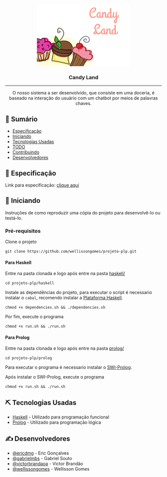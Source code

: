 <p align="center">
  <a href="" rel="noopener">
  <img width=300px height=200px src="./imagens/logo.png" alt="Logo do Projeto"></a>
</p>

<h3 align="center">Candy Land
</h3>

---

<p align="center"> O nosso sistema a ser desenvolvido, que consiste em uma doceria, é baseado na interação do usuário com um chatbot por meios de palavras chaves.
    <br>
</p>

## 📝 Sumário

- [Especificação](#sobre)
- [Iniciando](#inicio)
- [Tecnologias Usadas](#tecnologias-usadas)
- [TODO](./TODO.md)
- [Contribuindo](./CONTRIBUTING.md)
- [Desenvolvedores](#desenvolvedores)

## 🧐 Especificação <a name = "sobre"></a>

Link para especificação: [clique aqui](https://docs.google.com/document/d/1zugSOO88tgwODpv47lG-QtNbAmdvYsfXbKjgD0GCsP8)

## 🏁 Iniciando <a name = "inicio"></a>

Instruções de como reproduzir uma cópia do projeto para desenvolvê-lo ou testá-lo.

### Pré-requisitos

Clone o projeto

```
git clone https://github.com/wellissongomes/projeto-plp.git
```

#### Para Haskell

Entre na pasta clonada e logo após entre na pasta [haskell/](./haskell)

```
cd projeto-plp/haskell
```

Instale as dependências do projeto, para executar o script é necessario instalar o `cabal`,
recomendo instalar a [Plataforma Haskell](https://www.haskell.org/platform/).

```
chmod +x dependencies.sh && ./dependencies.sh
```

Por fim, execute o programa

```
chmod +x run.sh && ./run.sh
```

#### Para Prolog

Entre na pasta clonada e logo após entre na pasta [prolog/](./prolog)

```
cd projeto-plp/prolog
```

Para executar o programa é necessario instalar o [SWI-Prolog](https://www.swi-prolog.org/).

Após instalar o SWI-Prolog, execute o programa

```
chmod +x run.sh && ./run.sh
```

## ⛏️ Tecnologias Usadas <a name = "tecnologias-usadas"></a>

- [Haskell](https://www.haskell.org/) - Utilizado para programação funcional
- [Prolog](https://www.swi-prolog.org/) - Utilizado para programação lógica

## ✍️ Desenvolvedores <a name = "desenvolvedores"></a>

- [@ericdmg](https://github.com/ericdmg) - Eric Gonçalves
- [@gabrielmbs](https://github.com/gabrielmbs) - Gabriel Souto
- [@victorbrandaoa](https://github.com/victorbrandaoa) - Victor Brandão
- [@wellissongomes](https://github.com/wellissongomes) - Wellisson Gomes
